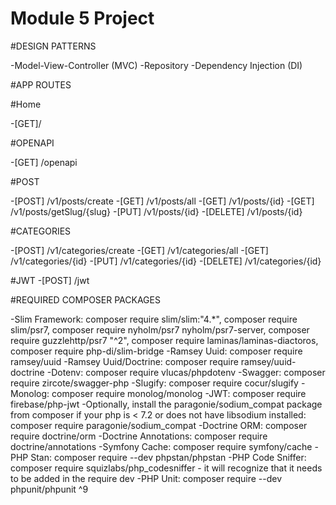 # Module 5 Project
#DESIGN PATTERNS

-Model-View-Controller (MVC)
-Repository
-Dependency Injection (DI)

#APP ROUTES

#Home

-[GET]/

#OPENAPI

-[GET] /openapi

#POST

-[POST] /v1/posts/create
-[GET] /v1/posts/all
-[GET] /v1/posts/{id}
-[GET] /v1/posts/getSlug/{slug}
-[PUT] /v1/posts/{id}
-[DELETE] /v1/posts/{id}

#CATEGORIES

-[POST] /v1/categories/create
-[GET] /v1/categories/all
-[GET] /v1/categories/{id}
-[PUT] /v1/categories/{id}
-[DELETE] /v1/categories/{id}

#JWT
-[POST] /jwt

#REQUIRED COMPOSER PACKAGES

-Slim Framework: composer require slim/slim:"4.*", composer require slim/psr7, composer require nyholm/psr7 nyholm/psr7-server, composer require guzzlehttp/psr7 "^2", composer require laminas/laminas-diactoros, composer require php-di/slim-bridge
-Ramsey Uuid: composer require ramsey/uuid
-Ramsey Uuid/Doctrine: composer require ramsey/uuid-doctrine
-Dotenv: composer require vlucas/phpdotenv
-Swagger: composer require zircote/swagger-php
-Slugify: composer require cocur/slugify
-Monolog: composer require monolog/monolog
-JWT: composer require firebase/php-jwt
-Optionally, install the paragonie/sodium_compat package from composer if your php is < 7.2 or does not have libsodium installed: composer require paragonie/sodium_compat
-Doctrine ORM: composer require doctrine/orm
-Doctrine Annotations: composer require doctrine/annotations
-Symfony Cache: composer require symfony/cache
-PHP Stan: composer require --dev phpstan/phpstan
-PHP Code Sniffer: composer require squizlabs/php_codesniffer - it will recognize that it needs to be added in the require dev
-PHP Unit: composer require --dev phpunit/phpunit ^9